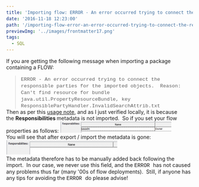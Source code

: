 ```yaml
---
title: 'Importing flow: ERROR - An error occurred trying to connect the responsible parties for the imported objects.'
date: '2016-11-18 12:23:00'
path: '/importing-flow-error-an-error-occurred-trying-to-connect-the-responsible-parties-for-the-imported-objects-reason-cant-find-resource-for-bundle-java-util-propertyresourcebundle-key-responsiblep/'
previewImg: '../images/frontmatter17.png'
tags:
  - SQL
---
```


If you are getting the following message when importing a package containing a FLOW:

<div>
<blockquote style="line-height: normal; margin-bottom: 0cm; text-autospace: none;"><span style="font-size: 10pt;"><span style="font-family: 'courier new' , 'courier' , monospace;">ERROR - An error occurred trying to connect the responsible parties for the imported objects.  Reason: Can't find resource for bundle java.util.PropertyResourceBundle, key ResponsiblePartyHandler.InvalidSearchAttrib.txt</span></span></blockquote>
Then as per this <a href="https://support.sas.com/kb/48/429.html" target="_blank" rel="noopener">usage note</a>, and as I just verified locally, it is because the <b>Responsibilities </b>metadata is not imported.  So if you set your flow properties as follows:
<img class="size-medium wp-image-83 aligncenter" src="../images/Capture-300x31.png" alt="" width="300" height="31" />
<div style="clear: both; text-align: center;"></div>
You will see that after export / import the metadata is gone:
<img class="size-medium wp-image-84 aligncenter" src="../images/Capture2-300x39.png" alt="" width="300" height="39" />
<div style="clear: both; text-align: center;"></div>
The metadata therefore has to be manually added back following the import.  In our case, we never use this field, and the <span style="font-family: 'courier new' , 'courier' , monospace;">ERROR </span>has not caused any problems thus far (many '00s of flow deployments).  Still, if anyone has any tips for avoiding the <span style="font-family: 'courier new' , 'courier' , monospace;">ERROR </span>do please advise!</div>
